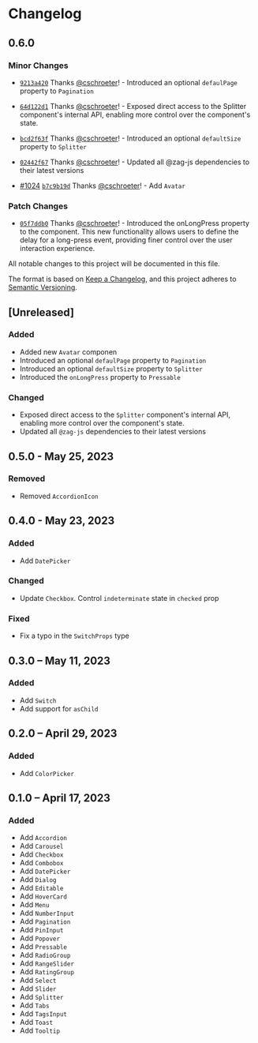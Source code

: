 # Changelog

## 0.6.0

### Minor Changes

- [`9213a420`](https://github.com/chakra-ui/ark/commit/9213a42031738d4abbc77a7c6593c2299d7eb85b) Thanks [@cschroeter](https://github.com/cschroeter)! - Introduced an optional `defaulPage` property to `Pagination`

- [`64d122d1`](https://github.com/chakra-ui/ark/commit/64d122d120d0b7aebb1cf168e2a57fa615ca3243) Thanks [@cschroeter](https://github.com/cschroeter)! - Exposed direct access to the Splitter component's internal API, enabling more control over the component's state.

- [`bcd2f63f`](https://github.com/chakra-ui/ark/commit/bcd2f63fedfe82bf19db05e0132f9eb640c9af90) Thanks [@cschroeter](https://github.com/cschroeter)! - Introduced an optional `defaultSize` property to `Splitter`

- [`02442f67`](https://github.com/chakra-ui/ark/commit/02442f67bb11b992ff9c1ca13ab7c8cff496ff64) Thanks [@cschroeter](https://github.com/cschroeter)! - Updated all @zag-js dependencies to their latest versions

- [#1024](https://github.com/chakra-ui/ark/pull/1024) [`b7c9b19d`](https://github.com/chakra-ui/ark/commit/b7c9b19dbcd02129afbf9cd7fce87c1f0ebcf9f3) Thanks [@cschroeter](https://github.com/cschroeter)! - Add `Avatar`

### Patch Changes

- [`05f7ddb0`](https://github.com/chakra-ui/ark/commit/05f7ddb0723c68198dbee03a6376da7915b1eb9e) Thanks [@cschroeter](https://github.com/cschroeter)! - Introduced the onLongPress property to the <Pressable /> component. This new functionality allows users to define the delay for a long-press event, providing finer control over the user interaction experience.

All notable changes to this project will be documented in this file.

The format is based on [Keep a Changelog](https://keepachangelog.com/en/1.0.0/),
and this project adheres to [Semantic Versioning](https://semver.org/spec/v2.0.0.html).

## [Unreleased]

### Added

- Added new `Avatar` componen
- Introduced an optional `defaulPage` property to `Pagination`
- Introduced an optional `defaultSize` property to `Splitter`
- Introduced the `onLongPress` property to `Pressable`

### Changed

- Exposed direct access to the `Splitter` component's internal API, enabling more control over the component's state.
- Updated all `@zag-js` dependencies to their latest versions

## 0.5.0 - May 25, 2023

### Removed

- Removed `AccordionIcon`

## 0.4.0 - May 23, 2023

### Added

- Add `DatePicker`

### Changed

- Update `Checkbox`. Control `indeterminate` state in `checked` prop

### Fixed

- Fix a typo in the `SwitchProps` type

## 0.3.0 – May 11, 2023

### Added

- Add `Switch`
- Add support for `asChild`

## 0.2.0 – April 29, 2023

### Added

- Add `ColorPicker`

## 0.1.0 – April 17, 2023

### Added

- Add `Accordion`
- Add `Carousel`
- Add `Checkbox`
- Add `Combobox`
- Add `DatePicker`
- Add `Dialog`
- Add `Editable`
- Add `HoverCard`
- Add `Menu`
- Add `NumberInput`
- Add `Pagination`
- Add `PinInput`
- Add `Popover`
- Add `Pressable`
- Add `RadioGroup`
- Add `RangeSlider`
- Add `RatingGroup`
- Add `Select`
- Add `Slider`
- Add `Splitter`
- Add `Tabs`
- Add `TagsInput`
- Add `Toast`
- Add `Tooltip`
